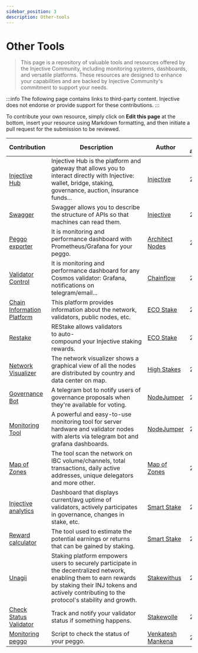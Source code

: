 ```yaml
---
sidebar_position: 3
description: Other-tools
---
```


# Other Tools

> This page is a repository of valuable tools and resources offered by the Injective Community, including monitoring systems, dashboards, and versatile platforms. These resources are designed to enhance your capabilities and are backed by Injective Community's commitment to support your needs.

:::info
The following page contains links to third-party content. Injective does not endorse or provide support for these contributions.
:::

To contribute your own resource, simply click on **Edit this page** at the bottom, insert your resource using Markdown formatting, and then initiate a pull request for the submission to be reviewed.

| Contribution | Description | Author | Date added/updated |
| --- | --- | --- | --- |
| [Injective Hub](https://hub.injective.network/) | Injective Hub is the platform and gateway that allows you to interact directly with Injective: wallet, bridge, staking, governance, auction, insurance funds... | [Injective](https://github.com/InjectiveLabs) | 2023-11-25 |
| [Swagger](https://lcd.injective.network/swagger/) | Swagger allows you to describe the structure of APIs so that machines can read them.| [Injective](https://github.com/InjectiveLabs) | 2023-11-29 |
| [Peggo exporter](https://github.com/social244305-Architect/peggo-prometheus-exporter/blob/main/README.md) | It is monitoring and performance dashboard with Prometheus/Grafana for your peggo. | [Architect Nodes](https://github.com/social244305-Architect) | 2023-11-29 |
| [Validator Control](https://github.com/Chainflow/cosmos-validator-mission-control?ref=chainflow.io) | It is monitoring and performance dashboard for any Cosmos validator: Grafana, notifications on telegram/email...  | [Chainflow](https://github.com/Chainflow) | 2023-11-29 |
| [Chain Information Platform](https://cosmos.directory/injective) | This platform provides information about the network, validators, public nodes, etc. | [ECO Stake](https://github.com/eco-stake) | 2023-11-25 |
| [Restake](https://restake.app/injective) | REStake allows validators to auto-compound your Injective staking rewards. | [ECO Stake](https://github.com/eco-stake) | 2023-11-25 |
| [Network Visualizer](https://tools.highstakes.ch/geoloc/injective) | The network visualizer shows a graphical view of all the nodes are distributed by country and data center on map.| [High Stakes](https://highstakes.ch/) | 2023-11-25 |
| [Governance Bot](https://t.me/nodejumper_governance_bot) | A telegram bot to notify users of governance proposals when they're available for voting. | [NodeJumper](https://github.com/nodejumper-org) | 2023-11-25 |
| [Monitoring Tool](https://github.com/nodejumper-org/monitoring-tool) | A powerful and easy-to-use monitoring tool for server hardware and validator nodes with alerts via telegram bot and grafana dashboards. | [NodeJumper](https://github.com/nodejumper-org) | 2023-06-08 |
| [Map of Zones](https://mapofzones.com/zones/injective-1/overview) | The tool scan the network on IBC volume/channels, total transactions, daily active addresses, unique delegators and more other. | [Map of Zones](https://github.com/mapofzones) | 2024-01-30 |
| [Injective analytics](https://analytics.smartstake.io/injective) | Dashboard that displays current/avg uptime of validators, actively participates in governance, changes in stake, etc. | [Smart Stake](https://smartstake.io/) | 2023-04-11 |
| [Reward calculator](https://analytics.smartstake.io/injective/calc) | The tool used to estimate the potential earnings or returns that can be gained by staking. | [Smart Stake](https://smartstake.io/) | 2022-07-17 |
| [Unagii](https://app.unagii.com/stake/injective) | Staking platform empowers users to securely participate in the decentralized network, enabling them to earn rewards by staking their INJ tokens and actively contributing to the protocol's stability and growth. | [Stakewithus](https://www.stakewith.us) | 2023-11-25 |
| [Check Status Validator](https://t.me/StatusValidatorBot) | Track and notify your validator status if something happens. | [Stakewolle](https://github.com/Clarxxon) | 2023-11-25 |
| [Monitoring peggo](https://github.com/InjectiveLabs/peggo/tree/master/monitor) | Script to check the status of your peggo. | [Venkatesh Mankena](https://github.com/mankenavenkatesh) | 2023-11-29 |

